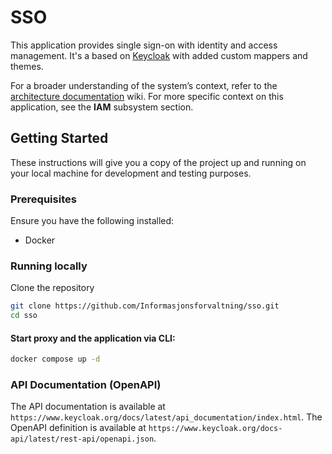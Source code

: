 # SSO

This application provides single sign-on with identity and access management.
It's a based on [Keycloak](https://www.keycloak.org) with added custom mappers and themes.

For a broader understanding of the system’s context, refer to
the [architecture documentation](https://github.com/Informasjonsforvaltning/architecture-documentation) wiki. For more
specific context on this application, see the **IAM** subsystem section.

## Getting Started

These instructions will give you a copy of the project up and running on your local machine for development and testing
purposes.

### Prerequisites

Ensure you have the following installed:

- Docker

### Running locally

Clone the repository

```sh
git clone https://github.com/Informasjonsforvaltning/sso.git
cd sso
```

#### Start proxy and the application via CLI:

```sh
docker compose up -d
```

### API Documentation (OpenAPI)

The API documentation is available at ```https://www.keycloak.org/docs/latest/api_documentation/index.html```.
The OpenAPI definition is available at ```https://www.keycloak.org/docs-api/latest/rest-api/openapi.json```.
